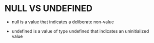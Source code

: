 # NULL VS UNDEFINED

* null is a value that indicates a deliberate non-value

* undefined is a value of type undefined that indicates an uninitialized value

